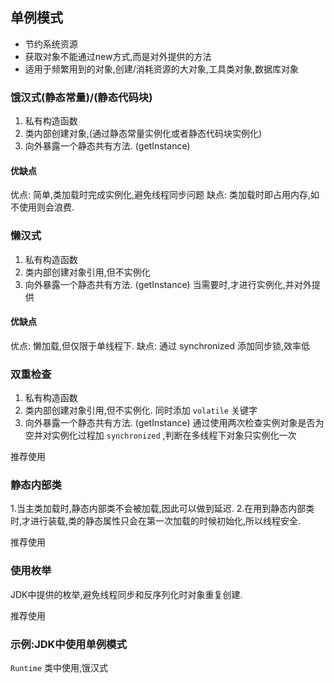 ## 单例模式
- 节约系统资源
- 获取对象不能通过new方式,而是对外提供的方法
- 适用于频繁用到的对象,创建/消耗资源的大对象,工具类对象,数据库对象

### 饿汉式(静态常量)/(静态代码块)
1. 私有构造函数
2. 类内部创建对象,(通过静态常量实例化或者静态代码块实例化)
3. 向外暴露一个静态共有方法. (getInstance)

#### 优缺点
优点: 简单,类加载时完成实例化,避免线程同步问题
缺点: 类加载时即占用内存,如不使用则会浪费.


### 懒汉式
1. 私有构造函数
2. 类内部创建对象引用,但不实例化
3. 向外暴露一个静态共有方法. (getInstance) 
当需要时,才进行实例化,并对外提供

#### 优缺点
优点: 懒加载,但仅限于单线程下. 
缺点: 通过 synchronized 添加同步锁,效率低

### 双重检查
1. 私有构造函数
2. 类内部创建对象引用,但不实例化. 同时添加 `volatile` 关键字
3. 向外暴露一个静态共有方法. (getInstance)
通过使用两次检查实例对象是否为空并对实例化过程加 `synchronized` ,判断在多线程下对象只实例化一次

推荐使用 

### 静态内部类
1.当主类加载时,静态内部类不会被加载,因此可以做到延迟.
2.在用到静态内部类时,才进行装载,类的静态属性只会在第一次加载的时候初始化,所以线程安全.

推荐使用

### 使用枚举
JDK中提供的枚举,避免线程同步和反序列化时对象重复创建.

推荐使用

### 示例:JDK中使用单例模式
`Runtime` 类中使用,饿汉式
